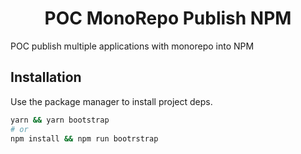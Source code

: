 <p align="center">
  <h1 align="center">
    POC MonoRepo Publish NPM
  </h1>
</p>

POC publish multiple applications with monorepo into NPM

## Installation

Use the package manager to install project deps.

```bash
yarn && yarn bootstrap
# or
npm install && npm run bootrstrap
```
